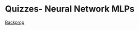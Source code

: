 # Quizzes- Neural Network MLPs

[Backprop](Quizzes-%20Neural%20Network%20MLPs%20ec727d04d9e94e168660df32c84399e2/Backprop%20cc2bf758fa0c4187b194732fdc4cc298.md)